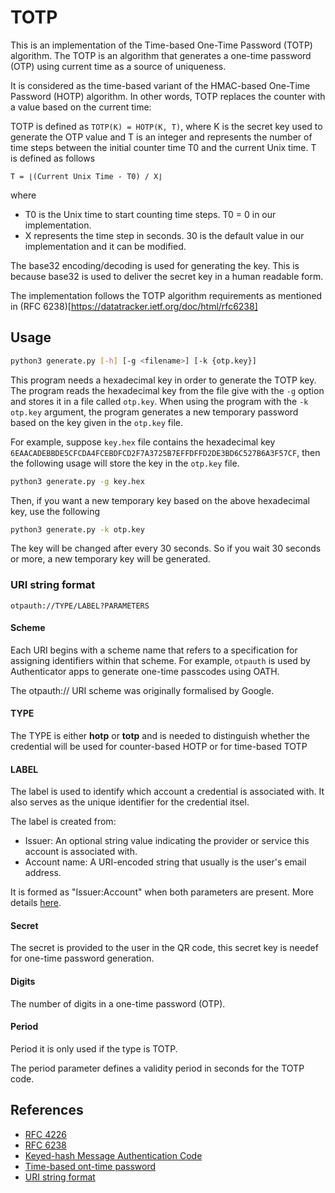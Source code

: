 # TOTP

This is an implementation of the Time-based One-Time Password (TOTP) algorithm. The TOTP is an algorithm that generates a one-time password (OTP) using current time as a source of uniqueness.

It is considered as the time-based variant of the HMAC-based One-Time Password (HOTP) algorithm. In other words, TOTP replaces the counter with a value based on the current time:

TOTP is defined as `TOTP(K) = HOTP(K, T)`, where K is the secret key used to generate the OTP value and T is an integer and represents the number of time steps between the initial counter time T0 and the current Unix time. T is defined as follows

```
T = ⌊(Current Unix Time - T0) / X⌋
```

where
* T0 is the Unix time to start counting time steps. T0 = 0 in our implementation.
* X represents the time step in seconds. 30 is the default value in our implementation and it can be modified.


The base32 encoding/decoding is used for generating the key. This is because base32 is used to deliver the secret key in a human readable form.


The implementation follows the TOTP algorithm requirements as mentioned in (RFC 6238)[https://datatracker.ietf.org/doc/html/rfc6238]


## Usage

```bash
python3 generate.py [-h] [-g <filename>] [-k {otp.key}]
```

This program needs a hexadecimal key in order to generate the TOTP key. The program reads the hexadecimal key from the file give with the `-g` option and stores it in a file called `otp.key`. When using the program with the `-k otp.key` argument, the program generates a new temporary password based on the key given in the `otp.key` file.

For example, suppose `key.hex` file contains the hexadecimal key `6EAACADEBBDE5CFCDA4FCEBDFCD2F7A3725B7EFFDFFD2DE3BD6C527B6A3F57CF`, then the following usage will store the key in the `otp.key` file.

```bash
python3 generate.py -g key.hex
```

Then, if you want a new temporary key based on the above hexadecimal key, use the following

```bash
python3 generate.py -k otp.key
```

The key will be changed after every 30 seconds. So if you wait 30 seconds or more, a new temporary key will be generated.


### URI string format

`otpauth://TYPE/LABEL?PARAMETERS`


#### Scheme

Each URI begins with a scheme name that refers to a specification for assigning identifiers within that scheme. For example, `otpauth` is used by Authenticator apps to generate one-time passcodes using OATH.

The otpauth:// URI scheme was originally formalised by Google.


#### TYPE

The TYPE is either __hotp__ or __totp__ and is needed to distinguish whether the credential will be used for counter-based HOTP or for time-based TOTP


#### LABEL

The label is used to identify which account a credential is associated with. It also serves as the unique identifier for the credential itsel.

The label is created from:

* Issuer: An optional string value indicating the provider or service this account is associated with.
* Account name: A URI-encoded string that usually is the user's email address.

It is formed as "Issuer:Account" when both parameters are present. More details [here](https://docs.yubico.com/yesdk/users-manual/application-oath/uri-string-format.html).


#### Secret

The secret is provided to the user in the QR code, this secret key is needef for one-time password generation.


#### Digits

The number of digits in a one-time password (OTP).


#### Period

Period it is only used if the type is TOTP.

The period parameter defines a validity period in seconds for the TOTP code.


## References

* [RFC 4226](https://datatracker.ietf.org/doc/html/rfc4226)
* [RFC 6238](https://datatracker.ietf.org/doc/html/rfc6238)
* [Keyed-hash Message Authentication Code](https://en.wikipedia.org/wiki/HMAC)
* [Time-based ont-time password](https://en.wikipedia.org/wiki/Time-based_one-time_password)
* [URI string format](https://docs.yubico.com/yesdk/users-manual/application-oath/uri-string-format.html)
